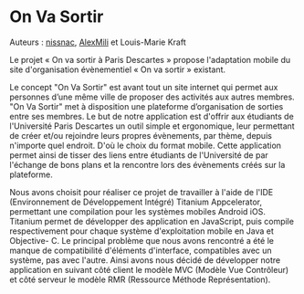 On Va Sortir
==

Auteurs : [nissnac](https://github.com/nissnac), [AlexMili](https://github.com/AlexMili) et Louis-Marie Kraft

Le projet « On va sortir à Paris Descartes » propose l'adaptation mobile du site d'organisation évènementiel « On va sortir » existant.

Le concept "On Va Sortir" est avant tout un site internet qui permet aux personnes d’une même ville de proposer des activités aux autres membres. "On Va Sortir" met à disposition une plateforme d’organisation de sorties entre ses membres. Le but de notre application est d'offrir aux étudiants de l'Université Paris Descartes un outil simple et ergonomique, leur permettant de créer et/ou rejoindre leurs propres évènements, par thème, depuis n'importe quel endroit. D'où le choix du format mobile. Cette application permet ainsi de tisser des liens entre étudiants de l'Université de par l'échange de bons plans et la rencontre lors des évènements créés sur la plateforme.

Nous avons choisit pour réaliser ce projet de travailler à l'aide de l'IDE (Environnement de Développement Intégré) Titanium Appcelerator, permettant une compilation pour les systèmes mobiles Android iOS. Titanium permet de développer des application en JavaScript, puis compile respectivement pour chaque système d'exploitation mobile en Java et Objective- C. Le principal problème que nous avons rencontré a été le manque de compatibilité d'éléments d'interface, compatibles avec un système, pas avec l'autre. Ainsi avons nous décidé de développer notre application en suivant côté client le modèle MVC (Modèle Vue Contrôleur) et côté serveur le modèle RMR (Ressource Méthode Représentation).